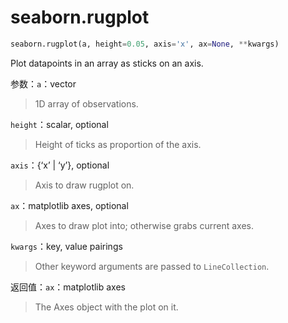# seaborn.rugplot

```py
seaborn.rugplot(a, height=0.05, axis='x', ax=None, **kwargs)
```

Plot datapoints in an array as sticks on an axis.

参数：`a`：vector

> 1D array of observations.

`height`：scalar, optional

> Height of ticks as proportion of the axis.

`axis`：{‘x’ &#124; ‘y’}, optional

> Axis to draw rugplot on.

`ax`：matplotlib axes, optional

> Axes to draw plot into; otherwise grabs current axes.

`kwargs`：key, value pairings

> Other keyword arguments are passed to `LineCollection`.


返回值：`ax`：matplotlib axes

> The Axes object with the plot on it.

